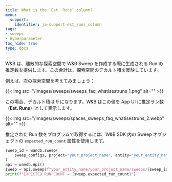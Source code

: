 ```yaml
---
title: What is the `Est. Runs` column?
menu:
  support:
    identifier: ja-support-est_runs_column
tags:
- sweeps
- hyperparameter
toc_hide: true
type: docs
---
```


W&B は、離散的な探索空間で W&B Sweep を作成する際に生成される Run の推定数を提供します。この合計は、探索空間のデカルト積を反映しています。

例えば、次の探索空間を考えてみましょう：

{{< img src="/images/sweeps/sweeps_faq_whatisestruns_1.png" alt="" >}}

この場合、デカルト積は 9 になります。W&B はこの値を App UI に推定ラン数（**Est. Runs**）として表示します。

{{< img src="/images/sweeps/spaces_sweeps_faq_whatisestruns_2.webp" alt="" >}}

推定された Run 数をプログラムで取得するには、W&B SDK 内の Sweep オブジェクトの `expected_run_count` 属性を使用します。

```python
sweep_id = wandb.sweep(
    sweep_configs, project="your_project_name", entity="your_entity_name"
)
api = wandb.Api()
sweep = api.sweep(f"your_entity_name/your_project_name/sweeps/{sweep_id}")
print(f"EXPECTED RUN COUNT = {sweep.expected_run_count}")
```